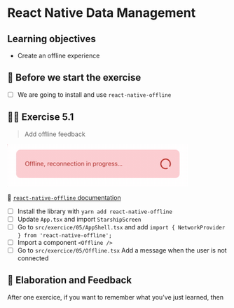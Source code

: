 # React Native Data Management

## Learning objectives

- Create an offline experience

## 🥑 Before we start the exercise

- [ ] We are going to install and use `react-native-offline`

## 🤸‍♀️ Exercise 5.1

> Add offline feedback

![Offline Example](https://raw.githubusercontent.com/reactgraphqlacademy/twitter-clone-native/master/src/exercice/05/offline-example.gif)

🥑 [`react-native-offline` documentation](https://github.com/rgommezz/react-native-offline)

- [ ] Install the library with `yarn add react-native-offline`
- [ ] Update `App.tsx` and import `StarshipScreen`
- [ ] Go to `src/exercice/05/AppShell.tsx` and add `import { NetworkProvider } from 'react-native-offline';`
- [ ] Import a component `<Offline />`
- [ ] Go to `src/exercice/05/Offline.tsx` Add a message when the user is not connected

## 🏅 Elaboration and Feedback

<div>
<span>After one exercice, if you want to remember what you've just learned, then </span>
<a rel="noopener noreferrer" target="_blank" href="https://airtable.com/shrBuZqOJL5UeLLF1?prefill_Name=React+Native+Data+Management&prefill_Exercice=1>
  fill out the elaboration and feedback form.
</a>
</div>
